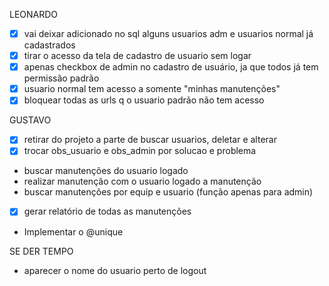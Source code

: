 LEONARDO
 - [x] vai deixar adicionado no sql alguns usuarios adm e usuarios normal já cadastrados
 - [x] tirar o acesso da tela de cadastro de usuario sem logar
 - [x] apenas checkbox de admin no cadastro de usuário, ja que todos já tem permissão padrão
 - [x] usuario normal tem acesso a somente "minhas manutenções"
 - [x] bloquear todas as urls q o usuario padrão não tem acesso

GUSTAVO
 - [X] retirar do projeto a parte de buscar usuarios, deletar e alterar
 - [X] trocar obs_usuario e obs_admin por solucao e problema
 - buscar manutenções do usuario logado
 - realizar manutenção com o usuario logado a manutenção
 - buscar manutenções por equip e usuario (função apenas para admin)
 - [X] gerar relatório de todas as manutenções
 - Implementar o @unique

SE DER TEMPO 
 - aparecer o nome do usuario perto de logout
